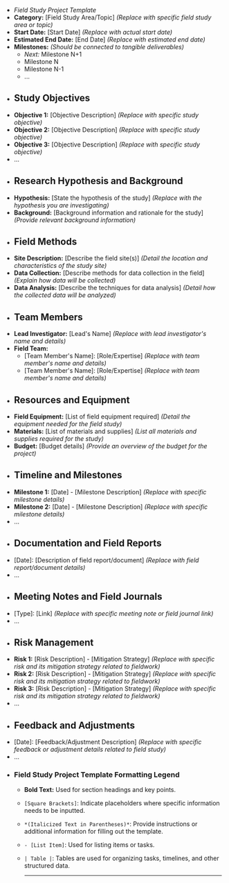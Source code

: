 - *Field Study Project Template*
- **Category:** [Field Study Area/Topic] *(Replace with specific field study area or topic)*
- **Start Date:** [Start Date] *(Replace with actual start date)*
- **Estimated End Date:** [End Date] *(Replace with estimated end date)*
- **Milestones:** *(Should be connected to tangible deliverables)*
	- *Next:* Milestone N+1
	- Milestone N
	- Milestone N-1
	- ...
- ## Study Objectives
- **Objective 1:** [Objective Description] *(Replace with specific study objective)*
- **Objective 2:** [Objective Description] *(Replace with specific study objective)*
- **Objective 3:** [Objective Description] *(Replace with specific study objective)*
- ...
- ## Research Hypothesis and Background
- **Hypothesis:** [State the hypothesis of the study] *(Replace with the hypothesis you are investigating)*
- **Background:** [Background information and rationale for the study] *(Provide relevant background information)*
- ## Field Methods
- **Site Description:** [Describe the field site(s)] *(Detail the location and characteristics of the study site)*
- **Data Collection:** [Describe methods for data collection in the field] *(Explain how data will be collected)*
- **Data Analysis:** [Describe the techniques for data analysis] *(Detail how the collected data will be analyzed)*
- ## Team Members
- **Lead Investigator:** [Lead's Name] *(Replace with lead investigator's name and details)*
- **Field Team:**
	- [Team Member's Name]: [Role/Expertise] *(Replace with team member's name and details)*
	- [Team Member's Name]: [Role/Expertise] *(Replace with team member's name and details)*
- ## Resources and Equipment
- **Field Equipment:** [List of field equipment required] *(Detail the equipment needed for the field study)*
- **Materials:** [List of materials and supplies] *(List all materials and supplies required for the study)*
- **Budget:** [Budget details] *(Provide an overview of the budget for the project)*
- ## Timeline and Milestones
- **Milestone 1:** [Date] - [Milestone Description] *(Replace with specific milestone details)*
- **Milestone 2:** [Date] - [Milestone Description] *(Replace with specific milestone details)*
- ...
- ## Documentation and Field Reports
- [Date]: [Description of field report/document] *(Replace with field report/document details)*
- ...
- ## Meeting Notes and Field Journals
- [Type]: [Link] *(Replace with specific meeting note or field journal link)*
- ...
- ## Risk Management
- **Risk 1:** [Risk Description] - [Mitigation Strategy] *(Replace with specific risk and its mitigation strategy related to fieldwork)*
- **Risk 2:** [Risk Description] - [Mitigation Strategy] *(Replace with specific risk and its mitigation strategy related to fieldwork)*
- **Risk 3:** [Risk Description] - [Mitigation Strategy] *(Replace with specific risk and its mitigation strategy related to fieldwork)*
- ...
- ## Feedback and Adjustments
- [Date]: [Feedback/Adjustment Description] *(Replace with specific feedback or adjustment details related to field study)*
- ...
- ### Field Study Project Template Formatting Legend
	- **Bold Text:** Used for section headings and key points.
	- `[Square Brackets]`: Indicate placeholders where specific information needs to be inputted.
	- `*(Italicized Text in Parentheses)*`: Provide instructions or additional information for filling out the template.
	- `- [List Item]`: Used for listing items or tasks.
	- `| Table |`: Tables are used for organizing tasks, timelines, and other structured data.
	  
	  ---